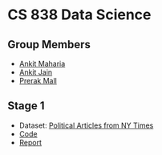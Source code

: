 CS 838 Data Science
=====================

Group Members
---------------------
* [Ankit Maharia](https://www.linkedin.com/in/ankitmaharia/)
* [Ankit Jain](https://www.linkedin.com/in/ajain64/)
* [Prerak Mall](https://www.linkedin.com/in/prerak-mall-a7982b43/)

Stage 1
-----------------------
* Dataset: [Political Articles from NY Times](https://gitlab.com/Maharia/StageOne/tree/master/data)
* [Code](https://gitlab.com/Maharia/StageOne/tree/master)
* [Report](https://github.com/prerakmall/CS838-DataScience/blob/master/CS838-DataScience.pdf)
